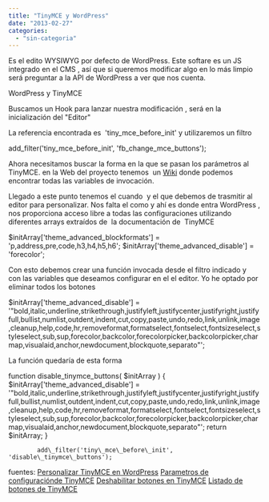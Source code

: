 ```yaml
---
title: "TinyMCE y WordPress"
date: "2013-02-27"
categories: 
  - "sin-categoria"
---
```


Es el edito WYSIWYG por defecto de WordPress. Este softare es un JS integrado en el CMS , así que si queremos modificar algo en lo más limpio será preguntar a la API de WordPress a ver que nos cuenta.

WordPress y TinyMCE

Buscamos un Hook para lanzar nuestra modificación , será en la inicialización del "Editor"

La referencia encontrada es  'tiny\_mce\_before\_init' y utilizaremos un filtro

add\_filter('tiny\_mce\_before\_init', 'fb\_change\_mce\_buttons');

Ahora necesitamos buscar la forma en la que se pasan los parámetros al TinyMCE. en la Web del proyecto tenemos  un [Wiki](https://www.tinymce.com/wiki.php/Configuration "Wiki configuración TinyMCE") donde podemos encontrar todas las variables de invocación.

Llegado a este punto tenemos el cuando  y el que debemos de trasmitir al editor para personalizar. Nos falta el como y ahí es donde entra WordPress , nos proporciona acceso libre a todas las configuraciones utilizando diferentes arrays extraídos de  la documentación de  TinyMCE

$initArray\['theme\_advanced\_blockformats'\] = 'p,address,pre,code,h3,h4,h5,h6';
$initArray\['theme\_advanced\_disable'\] = 'forecolor';

Con esto debemos crear una función invocada desde el filtro indicado y con las variables que deseamos configurar en el el editor. Yo he optado por eliminar todos los botones

$initArray\['theme\_advanced\_disable'\] = '"bold,italic,underline,strikethrough,justifyleft,justifycenter,justifyright,justifyfull,bullist,numlist,outdent,indent,cut,copy,paste,undo,redo,link,unlink,image,cleanup,help,code,hr,removeformat,formatselect,fontselect,fontsizeselect,styleselect,sub,sup,forecolor,backcolor,forecolorpicker,backcolorpicker,charmap,visualaid,anchor,newdocument,blockquote,separato"';

La función quedaría de esta forma

function disable\_tinymce\_buttons( $initArray ) {
		$initArray\['theme\_advanced\_disable'\] = '"bold,italic,underline,strikethrough,justifyleft,justifycenter,justifyright,justifyfull,bullist,numlist,outdent,indent,cut,copy,paste,undo,redo,link,unlink,image,cleanup,help,code,hr,removeformat,formatselect,fontselect,fontsizeselect,styleselect,sub,sup,forecolor,backcolor,forecolorpicker,backcolorpicker,charmap,visualaid,anchor,newdocument,blockquote,separato"';
		return $initArray;
		}

			add\_filter('tiny\_mce\_before\_init', 'disable\_tinymce\_buttons');

fuentes: [Personalizar TinyMCE en WordPress](https://wpengineer.com/1963/customize-wordpress-wysiwyg-editor/ "Personalizar TinyMCE en WordPress") [Parametros de configuraciónde TinyMCE](https://www.tinymce.com/wiki.php/Configuration "Parametros de configuraciónde TinyMCE") [Deshabilitar botones en TinyMCE](https://www.tinymce.com/wiki.php/Configuration:theme_advanced_disable "Deshabilitar botones en TinyMCE") [Listado de botones de TinyMCE](https://www.tinymce.com/wiki.php/Buttons/controls "Listado de botones de TinyMCE")
